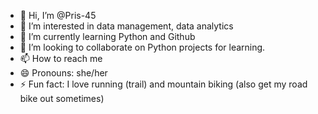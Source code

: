 - 👋 Hi, I’m @Pris-45
- 👀 I’m interested in data management, data analytics
- 🌱 I’m currently learning Python and Github
- 💞️ I’m looking to collaborate on Python projects for learning. 
- 📫 How to reach me 
- 😄 Pronouns: she/her
- ⚡ Fun fact: I love running (trail) and mountain biking (also get my road bike out sometimes)

<!---
Pris-45/Pris-45 is a ✨ special ✨ repository because its `README.md` (this file) appears on your GitHub profile.
You can click the Preview link to take a look at your changes.
--->
